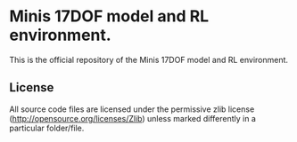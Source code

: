 # Minis 17DOF model and RL environment.

This is the official repository of the Minis 17DOF model and RL environment.

## License

All source code files are licensed under the permissive zlib license
(http://opensource.org/licenses/Zlib) unless marked differently in a particular folder/file.

